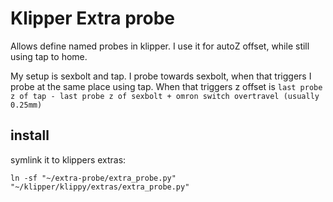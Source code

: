 # Klipper Extra probe

Allows define named probes in klipper. I use it for autoZ offset, while still using tap to home.

My setup is sexbolt and tap. I probe towards sexbolt, when that triggers I probe at the same place using tap.
When that triggers z offset is `last probe z of tap - last probe z of sexbolt + omron switch overtravel (usually 0.25mm)`


## install

symlink it to klippers extras:

```
ln -sf "~/extra-probe/extra_probe.py" "~/klipper/klippy/extras/extra_probe.py"
```
